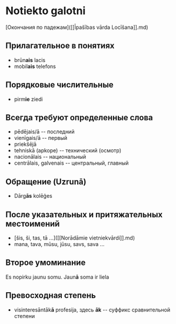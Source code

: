 # Notiekto galotni
[Окончания по падежам]([[Īpašības vārda Locīšana]].md)

## Прилагательное в понятиях
* brūn**ais** lacis
* mobil**ais** telefons

## Порядковые числительные
* pirm**ie** ziedi

##  Всегда требуют определенные слова 
* pēdējais/ā -- последний
* vienīgais/ā -- первый
* priekšējā
* tehniskā (apkope) -- технический (осмотр)
* nacionālais -- национальный
* centrālais, galvenais -- центральный, главный

## Обращение (Uzrunā)
* Dārg**ās** kolēģes

## После указательных и притяжательных местоимений
* [šis, ši, tas, tā ...]([[Norādāmie vietniekvārdi]].md)
* mana, tava, mūsu, jūsu, savs, sava ...

## Второе умоминание
Es nopirku jaunu somu.
Jaun**ā** soma ir liela

## Превосходная степень
* visinteresāntāk**ā** profesija,  здесь **āk** -- суффикс сравнительной степени
